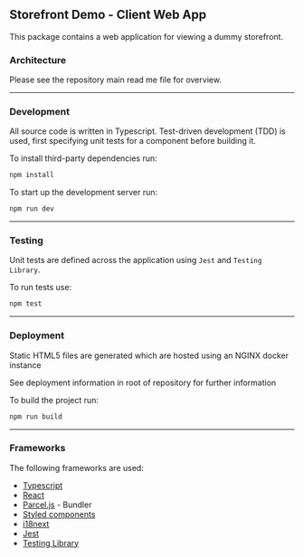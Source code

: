 ## Storefront Demo - Client Web App

This package contains a web application for viewing a dummy storefront.

### Architecture

Please see the repository main read me file for overview.

---

### Development

All source code is written in Typescript. Test-driven development (TDD) is used, first specifying unit tests for a component before building it.

To install third-party dependencies run:

```bash
npm install
```

To start up the development server run:

```bash
npm run dev
```

---

### Testing

Unit tests are defined across the application using `Jest` and `Testing Library`.

To run tests use:

```bash
npm test
```

---

### Deployment

Static HTML5 files are generated which are hosted using an NGINX docker instance

See deployment information in root of repository for further information

To build the project run:

```bash
npm run build
```

---

### Frameworks

The following frameworks are used:

- [Typescript](https://www.typescriptlang.org/)
- [React](https://reactjs.org/)
- [Parcel.js](https://parceljs.org/) - Bundler
- [Styled components](https://styled-components.com/)
- [i18next](https://www.i18next.com/)
- [Jest](https://jestjs.io/)
- [Testing Library](https://testing-library.com/)
